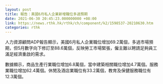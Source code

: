 ```yaml
---
layout: post
title: 報告：美國6月私人企業新增職位多過預期
date: 2021-06-30 20:45:23.000000000 +08:00
link: https://news.rthk.hk/rthk/ch/component/k2/1598537-20210630.htm
categories: rthk
---
```


人力資源顧問ADP報告顯示，美國6月私人企業職位增加69.2萬個，多過市場預期，但5月數字向下修訂至88.6萬個，反映勞工市場緊張，僱主難以聘請足夠員工滿足經濟重啟的需求。

數據顯示，商品生產行業職位增加6.8萬個，當中建築相關職位增加4.7萬個。服務業職位增加62.4萬個。休閒及酒店業職位有33.2萬個，教育及保健服務職位有12.3萬個。
